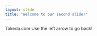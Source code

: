 ```yaml
---
layout: slide
title: "Welcome to our second slide!"
---
```

Takeda.com
Use the left arrow to go back!

